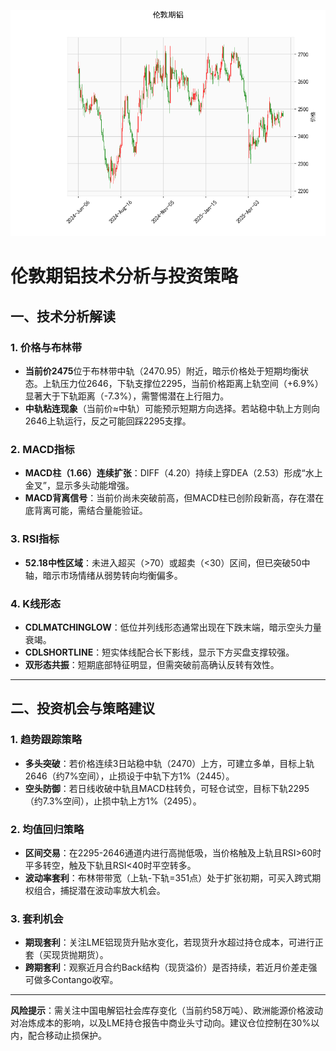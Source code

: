 ![图](Alum.png)



# 伦敦期铝技术分析与投资策略

## 一、技术分析解读

### 1. 价格与布林带
- **当前价2475**位于布林带中轨（2470.95）附近，暗示价格处于短期均衡状态。上轨压力位2646，下轨支撑位2295，当前价格距离上轨空间（+6.9%）显著大于下轨距离（-7.3%），需警惕潜在上行阻力。
- **中轨粘连现象**（当前价≈中轨）可能预示短期方向选择。若站稳中轨上方则向2646上轨运行，反之可能回踩2295支撑。

### 2. MACD指标
- **MACD柱（1.66）连续扩张**：DIFF（4.20）持续上穿DEA（2.53）形成“水上金叉”，显示多头动能增强。
- **MACD背离信号**：当前价尚未突破前高，但MACD柱已创阶段新高，存在潜在底背离可能，需结合量能验证。

### 3. RSI指标
- **52.18中性区域**：未进入超买（>70）或超卖（<30）区间，但已突破50中轴，暗示市场情绪从弱势转向均衡偏多。

### 4. K线形态
- **CDLMATCHINGLOW**：低位并列线形态通常出现在下跌末端，暗示空头力量衰竭。
- **CDLSHORTLINE**：短实体线配合长下影线，显示下方买盘支撑较强。
- **双形态共振**：短期底部特征明显，但需突破前高确认反转有效性。

---

## 二、投资机会与策略建议

### 1. 趋势跟踪策略
- **多头突破**：若价格连续3日站稳中轨（2470）上方，可建立多单，目标上轨2646（约7%空间），止损设于中轨下方1%（2445）。
- **空头防御**：若日线收破中轨且MACD柱转负，可轻仓试空，目标下轨2295（约7.3%空间），止损中轨上方1%（2495）。

### 2. 均值回归策略
- **区间交易**：在2295-2646通道内进行高抛低吸，当价格触及上轨且RSI>60时平多转空，触及下轨且RSI<40时平空转多。
- **波动率套利**：布林带带宽（上轨-下轨=351点）处于扩张初期，可买入跨式期权组合，捕捉潜在波动率放大机会。

### 3. 套利机会
- **期现套利**：关注LME铝现货升贴水变化，若现货升水超过持仓成本，可进行正套（买现货抛期货）。
- **跨期套利**：观察近月合约Back结构（现货溢价）是否持续，若近月价差走强可做多Contango收窄。

---

**风险提示**：需关注中国电解铝社会库存变化（当前约58万吨）、欧洲能源价格波动对冶炼成本的影响，以及LME持仓报告中商业头寸动向。建议仓位控制在30%以内，配合移动止损保护。